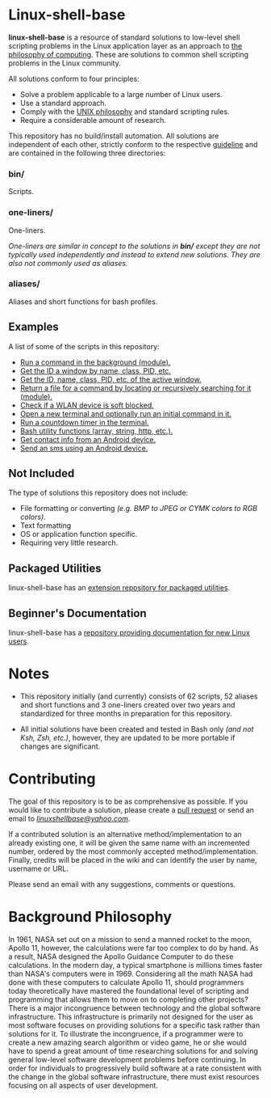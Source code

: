 
# Linux-shell-base

**linux-shell-base** is a resource of standard solutions to low-level shell scripting problems in the Linux application layer as an approach to [the philosophy of computing](https://en.wikipedia.org/wiki/Unix_philosophy#The_UNIX_Programming_Environment). These are solutions to common shell scripting problems in the Linux community.

All solutions conform to four principles:

* Solve a problem applicable to a large number of Linux users.
* Use a standard approach.
* Comply with the [UNIX philosophy][reference-Eric-Raymond-17_Unix_Rules] and standard scripting rules.
* Require a considerable amount of research.

This repository has no build/install automation. All solutions are independent of each other, strictly conform to the respective [guideline][wiki] and are contained in the following three directories:

### bin/

Scripts.

### one-liners/

One-liners.

*One-liners are similar in concept to the solutions in **bin/** except they are not typically used independently and instead to extend new solutions. They are also not commonly used as aliases.*

### aliases/

Aliases and short functions for bash profiles.

## Examples

A list of some of the scripts in this repository:

* [Run a command in the background (module).][main-modules#shell]
* [Get the ID a window by name, class, PID, etc.][main-info-command-single#x11]
* [Get the ID, name, class, PID, etc. of the active window.][main-info-command-single#x11]
* [Return a file for a command by locating or recursively searching for it (module).][modules#file]
* [Check if a WLAN device is soft blocked.][main-info-command-single#hardware]
* [Open a new terminal and optionally run an initial command in it.][utilities#general]
* [Run a countdown timer in the terminal.][utilities#miscellaneous]
* [Bash utility functions (array, string, http, etc.).][bash_utilities#bash_utilities]
* [Get contact info from an Android device.][android#android]
* [Send an sms using an Android device.][android#android]

## Not Included

The type of solutions this repository does not include:

* File formatting or converting *(e.g. BMP to JPEG or CYMK colors to RGB colors)*.
* Text formatting
* OS or application function specific.
* Requiring very little research.

## Packaged Utilities

linux-shell-base has an [extension repository for packaged utilities][packaged-utilities].

## Beginner's Documentation

linux-shell-base has a [repository providing documentation for new Linux users][beginners-documentation].

# Notes

* This repository initially (and currently) consists of 62 scripts, 52 aliases and short functions and 3 one-liners created over two years and standardized for three months in preparation for this repository.

* All initial solutions have been created and tested in Bash only *(and not Ksh, Zsh, etc.)*, however, they are updated to be more portable if changes are significant.

# Contributing

The goal of this repository is to be as comprehensive as possible. If you would like to contribute a solution, please create a [pull request](https://gist.github.com/Chaser324/ce0505fbed06b947d962) or send an email to *linuxshellbase@yahoo.com*.

If a contributed solution is an alternative method/implementation to an already existing one, it will be given the same name with an incremented number, ordered by the most commonly accepted method/implementation. Finally, credits will be placed in the wiki and can identify the user by name, username or URL.

Please send an email with any suggestions, comments or questions.

# Background Philosophy

In 1961, NASA set out on a mission to send a manned rocket to the moon, Apollo 11, however, the calculations were far too complex to do by hand. As a result, NASA designed the Apollo Guidance Computer to do these calculations. In the modern day, a typical smartphone is millions times faster than NASA's computers were in 1969. Considering all the math NASA had done with these computers to calculate Apollo 11, should programmers today theoretically have mastered the foundational level of scripting and programming that allows them to move on to completing other projects? There is a major incongruence between technology and the global software infrastructure. This infrastructure is primarily not designed for the user as most software focuses on providing solutions for a specific task rather than solutions for it. To illustrate the incongruence, if a programmer were to create a new amazing search algorithm or video game, he or she would have to spend a great amount of time researching solutions for and solving general low-level software development problems before continuing. In order for individuals to progressively build software at a rate consistent with the change in the global software infrastructure, there must exist resources focusing on all aspects of user development.



[packaged-utilities]: https://github.com/linux-shell-base/packaged-utilities
[beginners-documentation]: https://github.com/linux-shell-base/beginners-documentation

[main-info-command-single#x11]: https://github.com/linux-shell-base/linux-shell-base/tree/master/bin/main-info-command-single#x11
[main-modules#shell]: https://github.com/linux-shell-base/linux-shell-base/tree/master/bin/main-modules#shell
[modules#file]: https://github.com/linux-shell-base/linux-shell-base/tree/master/bin/modules#file
[main-info-command-single#hardware]: https://github.com/linux-shell-base/linux-shell-base/tree/master/bin/main-info-command-single#hardware
[utilities#general]: https://github.com/linux-shell-base/linux-shell-base/tree/master/bin/utilities#general
[utilities#miscellaneous]: https://github.com/linux-shell-base/linux-shell-base/tree/master/bin/utilities#miscellaneous
[bash_utilities#bash_utilities]: https://github.com/linux-shell-base/linux-shell-base/tree/master/bin/bash_utilities#bash_utilities
[android#android]: https://github.com/linux-shell-base/linux-shell-base/tree/master/bin/android#android

[wiki]: https://github.com/linux-shell-base/linux-shell-base/wiki
[wiki-Guideline-for-Scripts]: https://github.com/linux-shell-base/linux-shell-base/wiki/Guideline-for-Scripts

[reference-Eric-Raymond-17_Unix_Rules]: https://en.wikipedia.org/wiki/Unix_philosophy#Eric_Raymond.E2.80.99s_17_Unix_Rules
